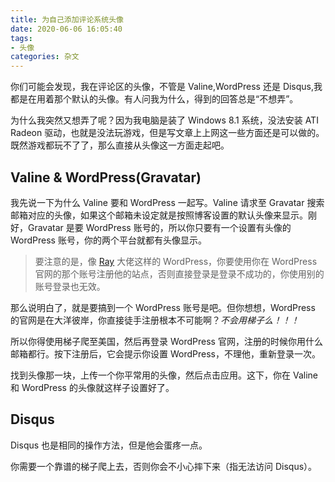 ```yaml
---
title: 为自己添加评论系统头像
date: 2020-06-06 16:05:40
tags:
- 头像
categories: 杂文
---
```

你们可能会发现，我在评论区的头像，不管是 Valine,WordPress 还是 Disqus,我都是在用着那个默认的头像。有人问我为什么，得到的回答总是“不想弄”。

为什么我突然又想弄了呢？因为我电脑是装了 Windows 8.1 系统，没法安装 ATI Radeon 驱动，也就是没法玩游戏，但是写文章上上网这一些方面还是可以做的。既然游戏都玩不了了，那么直接从头像这一方面走起吧。

## Valine & WordPress(Gravatar)

我先说一下为什么 Valine 要和 WordPress 一起写。Valine 请求至 Gravatar 搜索邮箱对应的头像，如果这个邮箱未设定就是按照博客设置的默认头像来显示。刚好，Gravatar 是要 WordPress 账号的，所以你只要有一个设置有头像的 WordPress 账号，你的两个平台就都有头像显示。

> 要注意的是，像 <a href='https://blog.r-ay.cn'>Ray</a> 大佬这样的 WordPress，你要使用你在 WordPress 官网的那个账号注册他的站点，否则直接登录是登录不成功的，你使用别的账号登录也无效。

那么说明白了，就是要搞到一个 WordPress 账号是吧。但你想想，WordPress 的官网是在大洋彼岸，你直接徒手注册根本不可能啊？*不会用梯子么！！！*

所以你得使用梯子爬至美国，然后再登录 WordPress 官网，注册的时候你用什么邮箱都行。按下注册后，它会提示你设置 WordPress，不理他，重新登录一次。

找到头像那一块，上传一个你平常用的头像，然后点击应用。这下，你在 Valine 和 WordPress 的头像就这样子设置好了。

## Disqus

Disqus 也是相同的操作方法，但是他会蛋疼一点。

你需要一个靠谱的梯子爬上去，否则你会不小心摔下来（指无法访问 Disqus）。
